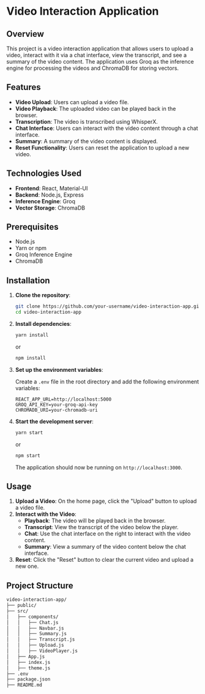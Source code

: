 # Video Interaction Application

## Overview

This project is a video interaction application that allows users to upload a video, interact with it via a chat interface, view the transcript, and see a summary of the video content. The application uses Groq as the inference engine for processing the videos and ChromaDB for storing vectors.

## Features

- **Video Upload**: Users can upload a video file.
- **Video Playback**: The uploaded video can be played back in the browser.
- **Transcription**: The video is transcribed using WhisperX.
- **Chat Interface**: Users can interact with the video content through a chat interface.
- **Summary**: A summary of the video content is displayed.
- **Reset Functionality**: Users can reset the application to upload a new video.

## Technologies Used

- **Frontend**: React, Material-UI
- **Backend**: Node.js, Express
- **Inference Engine**: Groq
- **Vector Storage**: ChromaDB

## Prerequisites

- Node.js
- Yarn or npm
- Groq Inference Engine
- ChromaDB

## Installation

1. **Clone the repository**:

    ```bash
    git clone https://github.com/your-username/video-interaction-app.git
    cd video-interaction-app
    ```

2. **Install dependencies**:

    ```bash
    yarn install
    ```

    or

    ```bash
    npm install
    ```

3. **Set up the environment variables**:

    Create a `.env` file in the root directory and add the following environment variables:

    ```env
    REACT_APP_URL=http://localhost:5000
    GROQ_API_KEY=your-groq-api-key
    CHROMADB_URI=your-chromadb-uri
    ```

4. **Start the development server**:

    ```bash
    yarn start
    ```

    or

    ```bash
    npm start
    ```

    The application should now be running on `http://localhost:3000`.

## Usage

1. **Upload a Video**: On the home page, click the "Upload" button to upload a video file.
2. **Interact with the Video**:
    - **Playback**: The video will be played back in the browser.
    - **Transcript**: View the transcript of the video below the player.
    - **Chat**: Use the chat interface on the right to interact with the video content.
    - **Summary**: View a summary of the video content below the chat interface.
3. **Reset**: Click the "Reset" button to clear the current video and upload a new one.

## Project Structure

```bash
video-interaction-app/
├── public/
├── src/
│   ├── components/
│   │   ├── Chat.js
│   │   ├── Navbar.js
│   │   ├── Summary.js
│   │   ├── Transcript.js
│   │   ├── Upload.js
│   │   ├── VideoPlayer.js
│   ├── App.js
│   ├── index.js
│   ├── theme.js
├── .env
├── package.json
├── README.md
